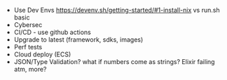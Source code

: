 - Use Dev Envs https://devenv.sh/getting-started/#1-install-nix vs run.sh basic
- Cybersec
- CI/CD - use github actions
- Upgrade to latest (framework, sdks, images)
- Perf tests
- Cloud deploy (ECS)
- JSON/Type Validation? what if numbers come as strings? Elixir failing atm, more?
